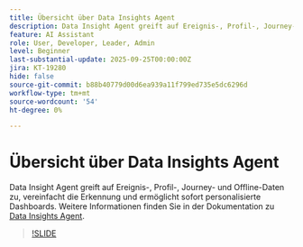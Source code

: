 ```yaml
---
title: Übersicht über Data Insights Agent
description: Data Insight Agent greift auf Ereignis-, Profil-, Journey- und Offline-Daten zu, vereinfacht die Erkennung und ermöglicht sofort personalisierte Dashboards.
feature: AI Assistant
role: User, Developer, Leader, Admin
level: Beginner
last-substantial-update: 2025-09-25T00:00:00Z
jira: KT-19280
hide: false
source-git-commit: b88b40779d00d6ea939a11f799ed735e5dc6296d
workflow-type: tm+mt
source-wordcount: '54'
ht-degree: 0%

---
```


# Übersicht über Data Insights Agent

Data Insight Agent greift auf Ereignis-, Profil-, Journey- und Offline-Daten zu, vereinfacht die Erkennung und ermöglicht sofort personalisierte Dashboards. Weitere Informationen finden Sie in der Dokumentation zu [Data Insights Agent](https://experienceleague.adobe.com/de/docs/analytics-platform/using/cja-overview/cja-b2c-overview/data-analysis-ai).

>[!SLIDE](data-insights-agent-overview)
